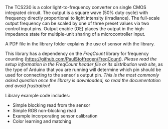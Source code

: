 The TCS230 is a color light-to-frequency converter on single CMOS integrated circuit. The output is a square wave (50% duty cycle) with frequency directly proportional to light intensity (irradiance). The full-scale output frequency can be scaled by one of three preset values via two control input pins. Output enable (OE) places the output in the high-impedance state for multiple-unit sharing of a microcontroller input.

A PDF file in the library folder explains the use of sensor with the  library.

This library has a dependency on the *FreqCount* library for frequency counting (https://github.com/PaulStoffregen/FreqCount). *Please read the setup information in the FreqCount header file or its distribution web site*, as the type of Arduino that you are running will determine which pin should be used for connecting to the sensor's output pin. _This is the most commonly asked question once the library is downloaded, so read the documentation and avoid frustration!_

Library example code includes:
* Simple blocking read from the sensor
* Simple RGB non-blocking read
* Example incorporating sensor calibration
* Color learning and matching